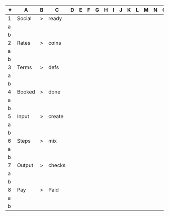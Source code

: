 ✦|A|B|C|D|E|F|G|H|I|J|K|L|M|N|O|P|Q|R|S|T|U|V|W|X|Y|Z|
-|-|-|-|-|-|-|-|-|-|-|-|-|-|-|-|-|-|-|-|-|-|-|-|-|-|-|
1|Social|>|ready| | | | | | | | | | | | | | | | | | | | | | |
a| | | | | | | | | | | | | | | | | | | | | | | | | |
b| | | | | | | | | | | | | | | | | | | | | | | | | |
2|Rates|>|coins| | | | | | | | | | | | | | | | | | | | | | |
a| | | | | | | | | | | | | | | | | | | | | | | | | |
b| | | | | | | | | | | | | | | | | | | | | | | | | |
3|Terms|>|defs| | | | | | | | | | | | | | | | | | | | | | |
a| | | | | | | | | | | | | | | | | | | | | | | | | |
b| | | | | | | | | | | | | | | | | | | | | | | | | |
4|Booked|>|done| | | | | | | | | | | | | | | | | | | | | | |
a| | | | | | | | | | | | | | | | | | | | | | | | | |
b| | | | | | | | | | | | | | | | | | | | | | | | | |
5|Input|>|create| | | | | | | | | | | | | | | | | | | | | | |
a| | | | | | | | | | | | | | | | | | | | | | | | | |
b| | | | | | | | | | | | | | | | | | | | | | | | | |
6|Steps|>|mix| | | | | | | | | | | | | | | | | | | | | | |
a| | | | | | | | | | | | | | | | | | | | | | | | | |
b| | | | | | | | | | | | | | | | | | | | | | | | | |
7|Output|>|checks| | | | | | | | | | | | | | | | | | | | | | |
a| | | | | | | | | | | | | | | | | | | | | | | | | |
b| | | | | | | | | | | | | | | | | | | | | | | | | |
8|Pay|>|Paid| | | | | | | | | | | | | | | | | | | | | | |
a| | | | | | | | | | | | | | | | | | | | | | | | | |
b| | | | | | | | | | | | | | | | | | | | | | | | | |